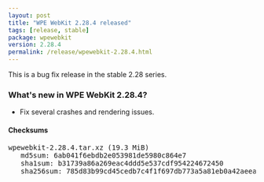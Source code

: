 ```yaml
---
layout: post
title: "WPE WebKit 2.28.4 released"
tags: [release, stable]
package: wpewebkit
version: 2.28.4
permalink: /release/wpewebkit-2.28.4.html
---
```


This is a bug fix release in the stable 2.28 series.

### What's new in WPE WebKit 2.28.4?

- Fix several crashes and rendering issues.

#### Checksums

<pre>
wpewebkit-2.28.4.tar.xz (19.3 MiB)
   md5sum: 6ab041f6ebdb2e053981de5980c864e7
   sha1sum: b31739a86a269eac4ddd5e537cdf954224672450
   sha256sum: 785d83b99cd45cedb7c4f1f697db773a5a81eb0a42aeeafa3c623053f6fde87a
</pre>
